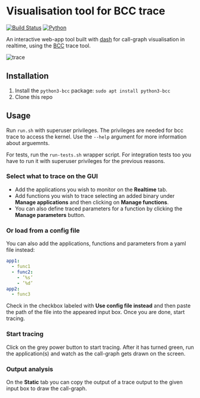 # Visualisation tool for BCC trace

[![Build Status](https://travis-ci.org/m-sch/tracerface.svg?branch=master)](https://travis-ci.org/m-sch/tracerface)
[![Python](https://img.shields.io/lgtm/grade/python/g/m-sch/tracerface.svg?logo=lgtm&logoWidth=18)](https://lgtm.com/projects/g/m-sch/tracerface/context:python)

An interactive web-app tool built with [dash](https://dash.plot.ly/) for call-graph visualisation in realtime, using the [BCC](https://github.com/iovisor/bcc) trace tool.

![trace][trace_pic]

## Installation

1. Install the ```python3-bcc``` package: `sudo apt install python3-bcc`
2. Clone this repo

## Usage

Run ```run.sh``` with superuser privileges. The privileges are needed for bcc trace to access the kernel. Use the ```--help``` argument for more information about arguemnts.

For tests, run the ```run-tests.sh``` wrapper script. For integration tests too you have to run it with superuser privileges for the previous reasons.

### **Select what to trace on the GUI**

* Add the applications you wish to monitor on the **Realtime** tab.
* Add functions you wish to trace selecting an added binary under **Manage applications** and then clicking on **Manage functions**.
* You can also define traced parameters for a function by clicking the  **Manage parameters** button.

### **Or load from a config file**

You can also add the applications, functions and parameters from a yaml file instead:

```yaml
app1:
  - func1
  - func2:
    - ’%s’
    - ’%d’
app2:
  - func3
```
Check in the checkbox labeled with **Use config file instead** and then paste the path of the file into the appeared input box. Once you are done, start tracing.

### **Start tracing**
Click on the grey power button to start tracing. After it has turned green, run the application(s) and watch as the call-graph gets drawn on the screen.

### **Output analysis**

On the **Static** tab you can copy the output of a trace output to the given input box to draw the call-graph.

[trace_pic]: https://github.com/m-sch/tracerface/blob/master/assets/trace.gif
